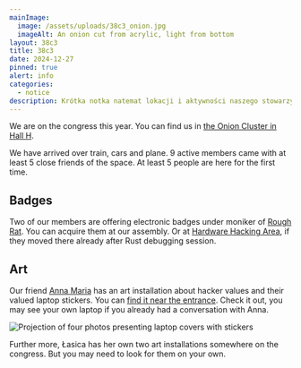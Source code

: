 ```yaml
---
mainImage:
  image: /assets/uploads/38c3_onion.jpg
  imageAlt: An onion cut from acrylic, light from bottom
layout: 38c3
title: 38c3
date: 2024-12-27
pinned: true
alert: info
categories:
  - notice
description: Krótka notka natemat lokacji i aktywności naszego stowarzyszenia na kongresie.
---
```

We are on the congress this year. You can find us in [the Onion Cluster in Hall H](https://38c3.c3nav.de/l/hspsh/). 

<!--more-->

We have arrived over train, cars and plane. 9 active members came with at least 5 close friends of the space. At least 5 people are here for the first time. 

## Badges

Two of our members are offering electronic badges under moniker of [Rough Rat](https://github.com/rough-rat). You can acquire them at our assembly. Or at [Hardware Hacking Area](https://38c3.c3nav.de/l/hha/), if they moved there already after Rust debugging session. 

## Art

Our friend [Anna Maria](sanma.cargo.site) has an art installation about hacker values and their valued laptop stickers. You can [find it near the entrance](https://38c3.c3nav.de/l/c:0:189.94:179.69/). Check it out, you may see your own laptop if you already had a conversation with Anna.

![Projection of four photos presenting laptop covers with stickers](/assets/uploads/screenshot-from-2024-12-29-16-15-44.png)

Further more, Łasica has her own two art installations somewhere on the congress. But you may need to look for them on your own.